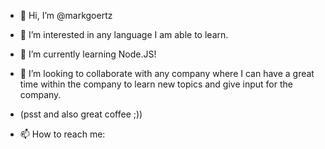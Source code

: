 - 👋 Hi, I’m @markgoertz
- 👀 I’m interested in any language I am able to learn.
- 🌱 I’m currently learning Node.JS!
- 💞️ I’m looking to collaborate with any company where I can have a great time within the company to learn new topics and give input for the company.
- (psst and also great coffee ;))

- 📫 How to reach me: 
        

<!---
markgoertz/markgoertz is a ✨ special ✨ repository because its `README.md` (this file) appears on your GitHub profile.
You can click the Preview link to take a look at your changes.
--->
